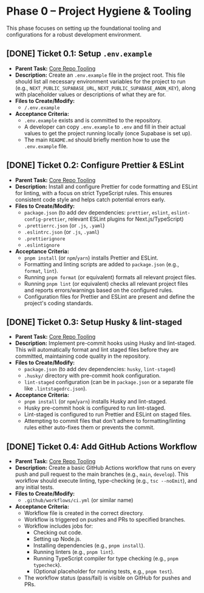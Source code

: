 # Phase 0 – Project Hygiene & Tooling

This phase focuses on setting up the foundational tooling and configurations for a robust development environment.

## [DONE] Ticket 0.1: Setup `.env.example`

- **Parent Task:** [Core Repo Tooling](roadmap.md#phase-0-project-hygiene--tooling)
- **Description:** Create an `.env.example` file in the project root. This file should list all necessary environment variables for the project to run (e.g., `NEXT_PUBLIC_SUPABASE_URL`, `NEXT_PUBLIC_SUPABASE_ANON_KEY`), along with placeholder values or descriptions of what they are for.
- **Files to Create/Modify:**
  - `/.env.example`
- **Acceptance Criteria:**
  - `.env.example` exists and is committed to the repository.
  - A developer can copy `.env.example` to `.env` and fill in their actual values to get the project running locally (once Supabase is set up).
  - The main `README.md` should briefly mention how to use the `.env.example` file.

## [DONE] Ticket 0.2: Configure Prettier & ESLint

- **Parent Task:** [Core Repo Tooling](roadmap.md#phase-0-project-hygiene--tooling)
- **Description:** Install and configure Prettier for code formatting and ESLint for linting, with a focus on strict TypeScript rules. This ensures consistent code style and helps catch potential errors early.
- **Files to Create/Modify:**
  - `package.json` (to add dev dependencies: `prettier`, `eslint`, `eslint-config-prettier`, relevant ESLint plugins for Next.js/TypeScript)
  - `.prettierrc.json` (or `.js`, `.yaml`)
  - `.eslintrc.json` (or `.js`, `.yaml`)
  - `.prettierignore`
  - `.eslintignore`
- **Acceptance Criteria:**
  - `pnpm install` (or `npm`/`yarn`) installs Prettier and ESLint.
  - Formatting and linting scripts are added to `package.json` (e.g., `format`, `lint`).
  - Running `pnpm format` (or equivalent) formats all relevant project files.
  - Running `pnpm lint` (or equivalent) checks all relevant project files and reports errors/warnings based on the configured rules.
  - Configuration files for Prettier and ESLint are present and define the project's coding standards.

## [DONE] Ticket 0.3: Setup Husky & lint-staged

- **Parent Task:** [Core Repo Tooling](roadmap.md#phase-0-project-hygiene--tooling)
- **Description:** Implement pre-commit hooks using Husky and lint-staged. This will automatically format and lint staged files before they are committed, maintaining code quality in the repository.
- **Files to Create/Modify:**
  - `package.json` (to add dev dependencies: `husky`, `lint-staged`)
  - `.husky/` directory with pre-commit hook configuration.
  - `lint-staged` configuration (can be in `package.json` or a separate file like `.lintstagedrc.json`).
- **Acceptance Criteria:**
  - `pnpm install` (or `npm`/`yarn`) installs Husky and lint-staged.
  - Husky pre-commit hook is configured to run lint-staged.
  - Lint-staged is configured to run Prettier and ESLint on staged files.
  - Attempting to commit files that don't adhere to formatting/linting rules either auto-fixes them or prevents the commit.

## [DONE] Ticket 0.4: Add GitHub Actions Workflow

- **Parent Task:** [Core Repo Tooling](roadmap.md#phase-0-project-hygiene--tooling)
- **Description:** Create a basic GitHub Actions workflow that runs on every push and pull request to the main branches (e.g., `main`, `develop`). This workflow should execute linting, type-checking (e.g., `tsc --noEmit`), and any initial tests.
- **Files to Create/Modify:**
  - `.github/workflows/ci.yml` (or similar name)
- **Acceptance Criteria:**
  - Workflow file is created in the correct directory.
  - Workflow is triggered on pushes and PRs to specified branches.
  - Workflow includes jobs for:
    - Checking out code.
    - Setting up Node.js.
    - Installing dependencies (e.g., `pnpm install`).
    - Running linters (e.g., `pnpm lint`).
    - Running TypeScript compiler for type checking (e.g., `pnpm typecheck`).
    - (Optional placeholder for running tests, e.g., `pnpm test`).
  - The workflow status (pass/fail) is visible on GitHub for pushes and PRs.
